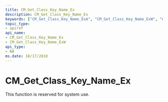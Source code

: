 ```yaml
---
title: CM_Get_Class_Key_Name_Ex
description: CM_Get_Class_Key_Name_Ex
keywords: ["CM_Get_Class_Key_Name_ExA", "CM_Get_Class_Key_Name_ExW", "CM_Get_Class_Key_Name_Ex Device and Driver Installation"]
topic_type:
- apiref
api_name:
- CM_Get_Class_Key_Name_Ex
- CM_Get_Class_Key_Name_ExW
api_type:
- NA
ms.date: 10/17/2018
---
```


# CM_Get_Class_Key_Name_Ex

This function is reserved for system use.
